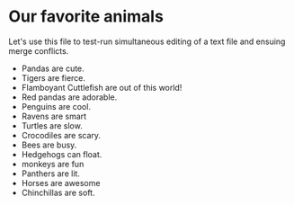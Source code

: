 # Our favorite animals

Let's use this file to test-run simultaneous editing of a text file and ensuing merge conflicts.

- Pandas are cute.
- Tigers are fierce.
- Flamboyant Cuttlefish are out of this world!
- Red pandas are adorable.
- Penguins are cool.
- Ravens are smart
- Turtles are slow.
- Crocodiles are scary.
- Bees are busy.
- Hedgehogs can float.
- monkeys are fun
- Panthers are lit.
- Horses are awesome
- Chinchillas are soft.